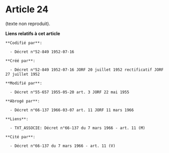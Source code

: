 # Article 24

(texte non reproduit).

**Liens relatifs à cet article**

	**Codifié par**:

	  - Décret n°52-849 1952-07-16

	**Créé par**:

	  - Décret n°52-849 1952-07-16 JORF 20 juillet 1952 rectificatif JORF 27 juillet 1952

	**Modifié par**:

	  - Décret n°55-657 1955-05-20 art. 3 JORF 22 mai 1955

	**Abrogé par**:

	  - Décret n°66-137 1966-03-07 art. 11 JORF 11 mars 1966

	**Liens**:

	  - TXT_ASSOCIE: Décret n°66-137 du 7 mars 1966 - art. 11 (M)

	**Cité par**:

	  - Décret n°66-137 du 7 mars 1966 - art. 11 (V)
